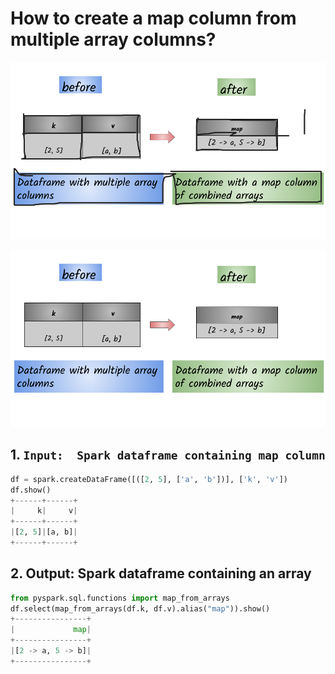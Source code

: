 # How to create a map column from multiple array columns?

![](../.gitbook/assets/2020_07_20_kleki%20%281%29.png)

![](../.gitbook/assets/sparkbook-19-.png)

## 1.  `Input:  Spark dataframe containing map column`

```python
df = spark.createDataFrame([([2, 5], ['a', 'b'])], ['k', 'v'])
df.show()
+------+------+
|     k|     v|
+------+------+
|[2, 5]|[a, b]|
+------+------+
```

## 2.  Output: Spark dataframe containing an array

```python
from pyspark.sql.functions import map_from_arrays
df.select(map_from_arrays(df.k, df.v).alias("map")).show()
+----------------+
|             map|
+----------------+
|[2 -> a, 5 -> b]|
+----------------+
```

